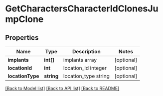 # GetCharactersCharacterIdClonesJumpClone

## Properties
Name | Type | Description | Notes
------------ | ------------- | ------------- | -------------
**implants** | **int[]** | implants array | [optional] 
**locationId** | **int** | location_id integer | [optional] 
**locationType** | **string** | location_type string | [optional] 

[[Back to Model list]](../README.md#documentation-for-models) [[Back to API list]](../README.md#documentation-for-api-endpoints) [[Back to README]](../README.md)


